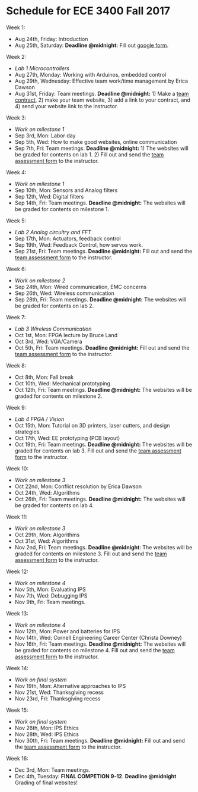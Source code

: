 # Schedule for ECE 3400 Fall 2017

Week 1:
* Aug 24th, Friday: Introduction
* Aug 25th, Saturday: **Deadline @midnight:** Fill out [google form](https://goo.gl/forms/G54ZCPmXbgT65QS32).

Week 2:
* *Lab 1 Microcontrollers*
* Aug 27th, Monday: Working with Arduinos, embedded control
* Aug 29th, Wednesday: Effective team work/time management by Erica Dawson
* Aug 31st, Friday: Team meetings. **Deadline @midnight:** 1) Make a [team contract](./Teamwork/Team_Contract.md), 2) make your team website, 3) add a link to your contract, and 4) send your website link to the instructor.

Week 3:
* *Work on milestone 1*
* Sep 3rd, Mon: Labor day
* Sep 5th, Wed: How to make good websites, online communication
* Sep 7th, Fri: Team meetings. **Deadline @midnight:** 1) The websites will be graded for contents on lab 1. 2) Fill out and send the [team assessment form](./Teamwork/GroupProcess-QualitativePeerSelfEval.docx) to the instructor.


Week 4:
* *Work on milestone 1*
* Sep 10th, Mon: Sensors and Analog filters
* Sep 12th, Wed: Digital filters
* Sep 14th, Fri: Team meetings. **Deadline @midnight:** The websites will be graded for contents on milestone 1. 

Week 5:
* *Lab 2 Analog circuitry and FFT*
* Sep 17th, Mon: Actuators, feedback control
* Sep 19th, Wed: Feedback Control, how servos work.
* Sep 21st, Fri: Team meetings. **Deadline @midnight:** Fill out and send the [team assessment form](./Teamwork/GroupProcess-QualitativePeerSelfEval.docx) to the instructor.


Week 6:
* *Work on milestone 2*
* Sep 24th, Mon: Wired communication, EMC concerns
* Sep 26th, Wed: Wireless communication
* Sep 28th, Fri: Team meetings. **Deadline @midnight:** The websites will be graded for contents on lab 2.

Week 7:
* *Lab 3 Wireless Communication*
* Oct 1st, Mon: FPGA lecture by Bruce Land
* Oct 3rd, Wed: VGA/Camera
* Oct 5th, Fri: Team meetings. **Deadline @midnight:** Fill out and send the [team assessment form](./Teamwork/GroupProcess-QualitativePeerSelfEval.docx) to the instructor.


Week 8:
* Oct 8th, Mon: Fall break
* Oct 10th, Wed: Mechanical prototyping
* Oct 12th, Fri: Team meetings. **Deadline @midnight:** The websites will be graded for contents on milestone 2. 

Week 9:
* *Lab 4 FPGA / Vision*
* Oct 15th, Mon: Tutorial on 3D printers, laser cutters, and design strategies.
* Oct 17th, Wed: EE prototyping (PCB layout)
* Oct 19th, Fri: Team meetings. **Deadline @midnight:** The websites will be graded for contents on lab 3. Fill out and send the [team assessment form](./Teamwork/GroupProcess-QualitativePeerSelfEval.docx) to the instructor.


Week 10:
* *Work on milestone 3*
* Oct 22nd, Mon: Conflict resolution by Erica Dawson
* Oct 24th, Wed: Algorithms
* Oct 26th, Fri: Team meetings. **Deadline @midnight:** The websites will be graded for contents on lab 4. 

Week 11:
* *Work on milestone 3*
* Oct 29th, Mon: Algorithms
* Oct 31st, Wed: Algorithms
* Nov 2nd, Fri: Team meetings. **Deadline @midnight**: The websites will be graded for contents on milestone 3. Fill out and send the [team assessment form](./Teamwork/GroupProcess-QualitativePeerSelfEval.docx) to the instructor.


Week 12:
* *Work on milestone 4*
* Nov 5th, Mon: Evaluating IPS
* Nov 7th, Wed: Debugging IPS
* Nov 9th, Fri: Team meetings. 

Week 13:
* *Work on milestone 4*
* Nov 12th, Mon: Power and batteries for IPS
* Nov 14th, Wed: Cornell Engineering Career Center (Christa Downey)
* Nov 16th, Fri: Team meetings. **Deadline @midnight:** The websites will be graded for contents on milestone 4. Fill out and send the [team assessment form](./Teamwork/GroupProcess-QualitativePeerSelfEval.docx) to the instructor.


Week 14:
* *Work on final system*
* Nov 19th, Mon: Alternative approaches to IPS 
* Nov 21st, Wed: Thanksgiving recess
* Nov 23rd, Fri: Thanksgiving recess

Week 15:
* *Work on final system*
* Nov 26th, Mon: IPS Ethics
* Nov 28th, Wed: IPS Ethics
* Nov 30th, Fri: Team meetings. **Deadline @midnight:** Fill out and send the [team assessment form](./Teamwork/GroupProcess-QualitativePeerSelfEval.docx) to the instructor.


Week 16:
* Dec 3rd, Mon: Team meetings. 
* Dec 4th, Tuesday: **FINAL COMPETION 9-12**. **Deadline @midnight** Grading of final websites!
